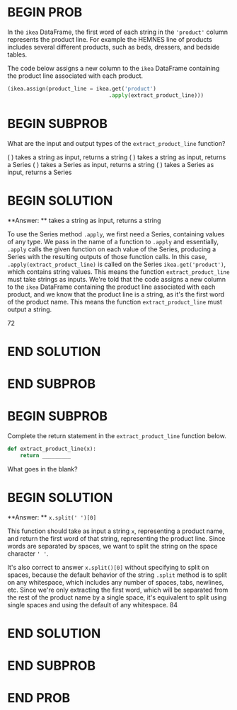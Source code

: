 # BEGIN PROB

In the `ikea` DataFrame, the first word of each string in the `'product'` column represents the product line. For example the HEMNES line of products includes several different products, such as beds, dressers, and bedside tables.

The code below assigns a new column to the `ikea` DataFrame containing the product line associated with each product. 

```py
(ikea.assign(product_line = ikea.get('product')
                                .apply(extract_product_line)))
```

# BEGIN SUBPROB

What are the input and output types of the `extract_product_line` function?

( ) takes a string as input, returns a string
( ) takes a string as input, returns a Series
( ) takes a Series as input, returns a string
( ) takes a Series as input, returns a Series

# BEGIN SOLUTION

**Answer: ** takes a string as input, returns a string

To use the Series method `.apply`, we first need a Series, containing values of any type. We pass in the name of a function to `.apply` and essentially, `.apply` calls the given function on each value of the Series, producing a Series with the resulting outputs of those function calls. In this case, `.apply(extract_product_line)` is called on the Series `ikea.get('product')`, which contains string values. This means the function `extract_product_line` must take strings as inputs. We're told that the code assigns a new column to the `ikea` DataFrame containing the product line associated with each product, and we know that the product line is a string, as it's the first word of the product name. This means the function `extract_product_line` must output a string. 

<average>72</average>
# END SOLUTION

# END SUBPROB

# BEGIN SUBPROB

Complete the return statement in the `extract_product_line` function below.

```py
def extract_product_line(x):
    return _________
```

What goes in the blank?

# BEGIN SOLUTION

**Answer: ** `x.split(' ')[0]`

This function should take as input a string `x`, representing a product name, and return the first word of that string, representing the product line. Since words are separated by spaces, we want to split the string on the space character `' '`. 

It's also correct to answer `x.split()[0]` without specifying to split on spaces, because the default behavior of the string `.split` method is to split on any whitespace, which includes any number of spaces, tabs, newlines, etc. Since we're only extracting the first word, which will be separated from the rest of the product name by a single space, it's equivalent to split using single spaces and using the default of any whitespace.
<average>84</average>
# END SOLUTION

# END SUBPROB

# END PROB

